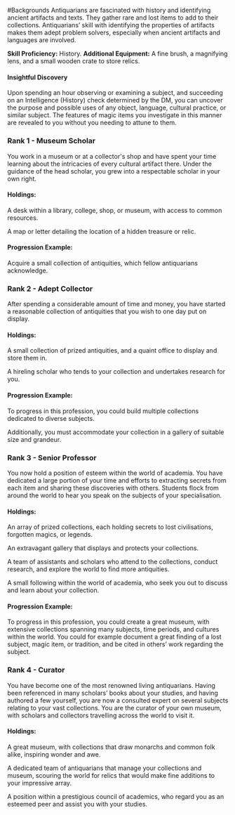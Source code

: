 #Backgrounds
Antiquarians are fascinated with history and identifying ancient artifacts and texts. They gather rare and lost items to add to their collections. Antiquarians’ skill with identifying the properties of artifacts makes them adept problem solvers, especially when ancient artifacts and languages are involved.

**Skill Proficiency:** History.
**Additional Equipment:** A fine brush, a magnifying lens, and a small wooden crate to store relics.

#### Insightful Discovery
Upon spending an hour observing or examining a subject, and succeeding on an Intelligence (History) check determined by the DM, you can uncover the purpose and possible uses of any object, language, cultural practice, or similar subject. The features of magic items you investigate in this manner are revealed to you without you needing to attune to them.

### Rank 1 - Museum Scholar
You work in a museum or at a collector's shop and have spent your time learning about the intricacies of every cultural artifact there. Under the guidance of the head scholar, you grew into a respectable scholar in your own right.

#### Holdings:
A desk within a library, college, shop, or museum, with access to common resources.

A map or letter detailing the location of a hidden treasure or relic.

#### Progression Example:
Acquire a small collection of antiquities, which fellow antiquarians acknowledge.

### Rank 2 - Adept Collector
After spending a considerable amount of time and money, you have started a reasonable collection of antiquities that you wish to one day put on display.

#### Holdings:
A small collection of prized antiquities, and a quaint office to display and store them in.

A hireling scholar who tends to your collection and undertakes research for you.

#### Progression Example:
To progress in this profession, you could build multiple collections dedicated to diverse subjects. 

Additionally, you must accommodate your collection in a gallery of suitable size and grandeur.

### Rank 3 - Senior Professor
You now hold a position of esteem within the world of academia. You have dedicated a large portion of your time and efforts to extracting secrets from each item and sharing these discoveries with others. Students flock from around the world to hear you speak on the subjects of your specialisation.

#### Holdings:
An array of prized collections, each holding secrets to lost civilisations, forgotten magics, or legends.

An extravagant gallery that displays and protects your collections.

A team of assistants and scholars who attend to the collections, conduct research, and explore the world to find more antiquities.

A small following within the world of academia, who seek you out to discuss and learn about your collection.

#### Progression Example:
To progress in this profession, you could create a great museum, with extensive collections spanning many subjects, time periods, and cultures within the world. You could for example document a great finding of a lost subject, magic item, or tradition, and be cited in others’ work regarding the subject.

### Rank 4 - Curator
You have become one of the most renowned living antiquarians. Having been referenced in many scholars’ books about your studies, and having authored a few yourself, you are now a consulted expert on several subjects relating to your vast collections. You are the curator of your own museum, with scholars and collectors travelling across the world to visit it.

#### Holdings:
A great museum, with collections that draw monarchs and common folk alike, inspiring wonder and awe.

A dedicated team of antiquarians that manage your collections and museum, scouring the world for relics that would make fine additions to your impressive array.

A position within a prestigious council of academics, who regard you as an esteemed peer and assist you with your studies.